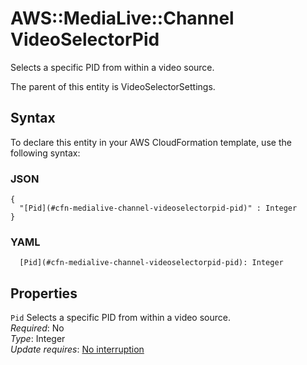 # AWS::MediaLive::Channel VideoSelectorPid<a name="aws-properties-medialive-channel-videoselectorpid"></a>

Selects a specific PID from within a video source\.

The parent of this entity is VideoSelectorSettings\.

## Syntax<a name="aws-properties-medialive-channel-videoselectorpid-syntax"></a>

To declare this entity in your AWS CloudFormation template, use the following syntax:

### JSON<a name="aws-properties-medialive-channel-videoselectorpid-syntax.json"></a>

```
{
  "[Pid](#cfn-medialive-channel-videoselectorpid-pid)" : Integer
}
```

### YAML<a name="aws-properties-medialive-channel-videoselectorpid-syntax.yaml"></a>

```
  [Pid](#cfn-medialive-channel-videoselectorpid-pid): Integer
```

## Properties<a name="aws-properties-medialive-channel-videoselectorpid-properties"></a>

`Pid` <a name="cfn-medialive-channel-videoselectorpid-pid"></a>
Selects a specific PID from within a video source\.  
_Required_: No  
_Type_: Integer  
_Update requires_: [No interruption](https://docs.aws.amazon.com/AWSCloudFormation/latest/UserGuide/using-cfn-updating-stacks-update-behaviors.html#update-no-interrupt)
